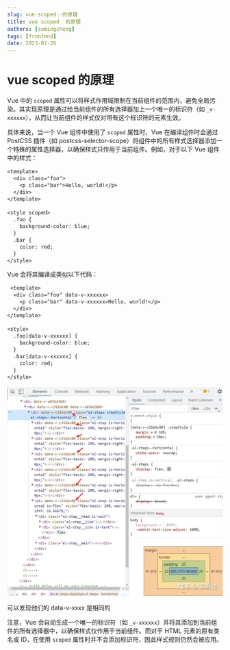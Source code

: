 ```yaml
---
slug: vue-scoped--的原理
title: vue scoped  的原理
authors: [sumingcheng]
tags: [frontend]
date: 2023-02-26
---
```


# vue scoped 的原理

Vue 中的 `scoped` 属性可以将样式作用域限制在当前组件的范围内，避免全局污染。其实现原理是通过给当前组件的所有选择器加上一个唯一的标识符（如 `_v-xxxxxx`），从而让当前组件的样式仅对带有这个标识符的元素生效。

具体来说，当一个 Vue 组件中使用了 `scoped` 属性时，Vue 在编译组件时会通过 PostCSS 插件（如 postcss-selector-scope）将组件中的所有样式选择器添加一个特殊的属性选择器，以确保样式只作用于当前组件。例如，对于以下 Vue 组件中的样式：

```
<template>
  <div class="foo">
    <p class="bar">Hello, world!</p>
  </div>
</template>

<style scoped>
  .foo {
    background-color: blue;
  }
  .bar {
    color: red;
  }
</style>
```

Vue 会将其编译成类似以下代码：

```
 <template>
  <div class="foo" data-v-xxxxxx>
    <p class="bar" data-v-xxxxxx>Hello, world!</p>
  </div>
</template>

<style>
  .foo[data-v-xxxxxx] {
    background-color: blue;
  }
  .bar[data-v-xxxxxx] {
    color: red;
  }
</style>
```

![006cef8a81c51c2e6643eeb07fa58d09](../image/006cef8a81c51c2e6643eeb07fa58d09.jpg)

可以发现他们的 data-v-xxxx 是相同的

注意，Vue 会自动生成一个唯一的标识符（如 `_v-xxxxxx`）并将其添加到当前组件的所有选择器中，以确保样式仅作用于当前组件。而对于 HTML 元素的原有类名或 ID，在使用 `scoped` 属性时并不会添加标识符，因此样式规则仍然会被应用。
